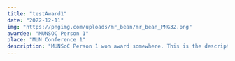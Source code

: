 ```yaml
---
title: "testAward1"
date: "2022-12-11"
img: "https://pngimg.com/uploads/mr_bean/mr_bean_PNG32.png"
awardee: "MUNSOC Person 1"
place: "MUN Conference 1"
description: "MUNSoC Person 1 won award somewhere. This is the description"
---
```



